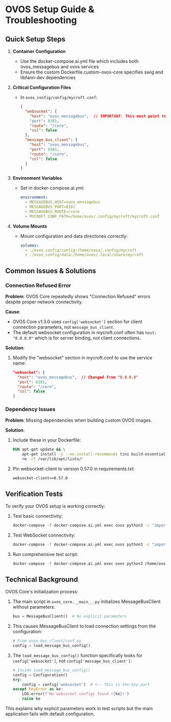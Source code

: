 # OVOS Setup Guide & Troubleshooting

## Quick Setup Steps

1. **Container Configuration**
   - Use the docker-compose.ai.yml file which includes both ovos_messagebus and ovos services
   - Ensure the custom Dockerfile.custom-ovos-core specifies swig and libfann-dev dependencies

2. **Critical Configuration Files**
   - In `ovos_config/config/mycroft.conf`:
     ```json
     {
       "websocket": {
         "host": "ovos_messagebus",  // IMPORTANT: This must point to the messagebus service name
         "port": 8181,
         "route": "/core",
         "ssl": false
       },
       "message_bus_client": {
         "host": "ovos_messagebus",
         "port": 8181,
         "route": "/core", 
         "ssl": false
       }
     }
     ```

3. **Environment Variables**
   - Set in docker-compose.ai.yml:
     ```yaml
     environment:
       - MESSAGEBUS_HOST=ovos_messagebus
       - MESSAGEBUS_PORT=8181
       - MESSAGEBUS_ROUTE=/core
       - MYCROFT_CONF_PATH=/home/ovos/.config/mycroft/mycroft.conf
     ```

4. **Volume Mounts**
   - Mount configuration and data directories correctly:
     ```yaml
     volumes:
       - ./ovos_config/config:/home/ovos/.config/mycroft
       - ./ovos_config/data:/home/ovos/.local/share/mycroft
     ```

## Common Issues & Solutions

### Connection Refused Error

**Problem**: OVOS Core repeatedly shows "Connection Refused" errors despite proper network connectivity.

**Cause**: 
- OVOS Core v1.3.0 uses `config['websocket']` section for client connection parameters, not `message_bus_client`.
- The default websocket configuration in mycroft.conf often has `host: "0.0.0.0"` which is for server binding, not client connections.

**Solution**:
1. Modify the "websocket" section in mycroft.conf to use the service name:
   ```json
   "websocket": {
     "host": "ovos_messagebus",  // Changed from "0.0.0.0" 
     "port": 8181,
     "route": "/core",
     "ssl": false
   }
   ```

### Dependency Issues

**Problem**: Missing dependencies when building custom OVOS images.

**Solution**:
1. Include these in your Dockerfile:
   ```dockerfile
   RUN apt-get update && \
       apt-get install -y --no-install-recommends tini build-essential libglib2.0-0 libsm6 libxext6 libxrender-dev swig libfann-dev && \
       rm -rf /var/lib/apt/lists/*
   ```

2. Pin websocket-client to version 0.57.0 in requirements.txt:
   ```
   websocket-client==0.57.0
   ```

## Verification Tests

To verify your OVOS setup is working correctly:

1. Test basic connectivity:
   ```sh
   docker-compose -f docker-compose.ai.yml exec ovos python3 -c "import socket; s=socket.socket(); s.connect(('ovos_messagebus', 8181)); print('TCP Connection Successful!'); s.close()"
   ```

2. Test WebSocket connectivity:
   ```sh
   docker-compose -f docker-compose.ai.yml exec ovos python3 -c "import websocket; ws = websocket.create_connection('ws://ovos_messagebus:8181/core'); print('WebSocket Connection Successful!'); ws.close()"
   ```

3. Run comprehensive test script:
   ```sh
   docker-compose -f docker-compose.ai.yml exec ovos python3 /home/ovos/ovos_messagebus_test.py
   ```

## Technical Background

OVOS Core's initialization process:

1. The main script in `ovos_core.__main__.py` initializes MessageBusClient without parameters:
   ```python
   bus = MessageBusClient()  # No explicit parameters
   ```

2. This causes MessageBusClient to load connection settings from the configuration:
   ```python
   # From ovos_bus_client/conf.py
   config = load_message_bus_config()
   ```

3. The `load_message_bus_config()` function specifically looks for `config['websocket']`, not `config['message_bus_client']`:
   ```python
   # Inside load_message_bus_config()
   config = Configuration()
   try:
       config = config['websocket']  # <-- This is the key part
   except KeyError as ke:
       LOG.error(f'No websocket configs found ({ke})')
       raise ke
   ```

This explains why explicit parameters work in test scripts but the main application fails with default configuration.
